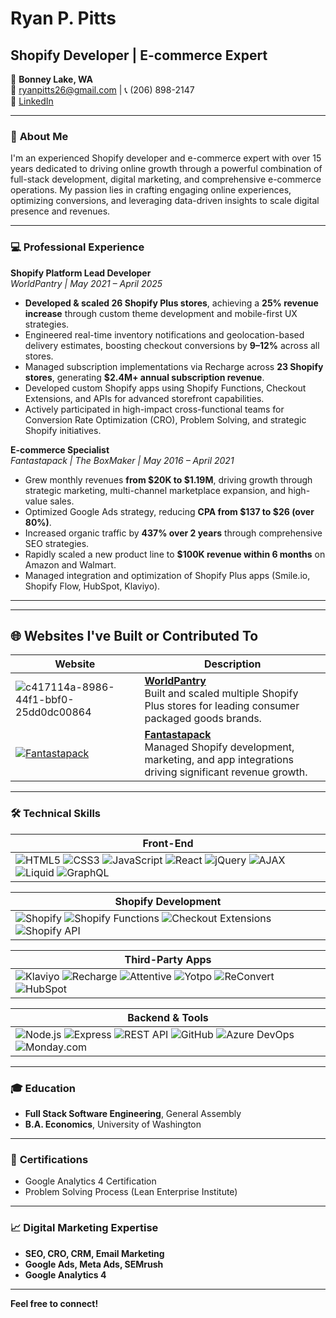 # Ryan P. Pitts

## Shopify Developer | E-commerce Expert

📍 **Bonney Lake, WA**  
📧 [ryanpitts26@gmail.com](mailto:ryanpitts26@gmail.com) | 📞 (206) 898-2147  
🔗 [LinkedIn](https://www.linkedin.com/in/ryanpitts)

---

### 🚀 **About Me**

I'm an experienced Shopify developer and e-commerce expert with over 15 years dedicated to driving online growth through a powerful combination of full-stack development, digital marketing, and comprehensive e-commerce operations. My passion lies in crafting engaging online experiences, optimizing conversions, and leveraging data-driven insights to scale digital presence and revenues.

---

### 💻 **Professional Experience**

**Shopify Platform Lead Developer**  
*WorldPantry | May 2021 – April 2025*

- **Developed & scaled 26 Shopify Plus stores**, achieving a **25% revenue increase** through custom theme development and mobile-first UX strategies.
- Engineered real-time inventory notifications and geolocation-based delivery estimates, boosting checkout conversions by **9–12%** across all stores.
- Managed subscription implementations via Recharge across **23 Shopify stores**, generating **$2.4M+ annual subscription revenue**.
- Developed custom Shopify apps using Shopify Functions, Checkout Extensions, and APIs for advanced storefront capabilities.
- Actively participated in high-impact cross-functional teams for Conversion Rate Optimization (CRO), Problem Solving, and strategic Shopify initiatives.

**E-commerce Specialist**  
*Fantastapack | The BoxMaker | May 2016 – April 2021*

- Grew monthly revenues **from $20K to $1.19M**, driving growth through strategic marketing, multi-channel marketplace expansion, and high-value sales.
- Optimized Google Ads strategy, reducing **CPA from $137 to $26 (over 80%)**.
- Increased organic traffic by **437% over 2 years** through comprehensive SEO strategies.
- Rapidly scaled a new product line to **$100K revenue within 6 months** on Amazon and Walmart.
- Managed integration and optimization of Shopify Plus apps (Smile.io, Shopify Flow, HubSpot, Klaviyo).

---

---

## 🌐 Websites I've Built or Contributed To

| Website | Description |
|---------|-------------|
| ![c417114a-8986-44f1-bbf0-25dd0dc00864](https://github.com/user-attachments/assets/98732b92-1c6e-4858-8b1e-9dff973119ee) | **[WorldPantry](https://www.worldpantry.com)**<br>Built and scaled multiple Shopify Plus stores for leading consumer packaged goods brands. |
| [![Fantastapack](thumbnail-url)](https://www.fantastapack.com) | **[Fantastapack](https://www.fantastapack.com)**<br>Managed Shopify development, marketing, and app integrations driving significant revenue growth. |

---



### 🛠️ **Technical Skills**

| Front-End |
| --------- |
| ![HTML5](https://img.shields.io/badge/-HTML5-E34F26?style=flat-square&logo=html5&logoColor=white) ![CSS3](https://img.shields.io/badge/-CSS3-1572B6?style=flat-square&logo=css3&logoColor=white) ![JavaScript](https://img.shields.io/badge/-JavaScript-F7DF1E?style=flat-square&logo=javascript&logoColor=black) ![React](https://img.shields.io/badge/-React-61DAFB?style=flat-square&logo=react&logoColor=black) ![jQuery](https://img.shields.io/badge/-jQuery-0769AD?style=flat-square&logo=jquery&logoColor=white) ![AJAX](https://img.shields.io/badge/-AJAX-007BFF?style=flat-square&logo=json&logoColor=white) ![Liquid](https://img.shields.io/badge/-Liquid-00A0DC?style=flat-square&logo=shopify&logoColor=white) ![GraphQL](https://img.shields.io/badge/-GraphQL-E10098?style=flat-square&logo=graphql&logoColor=white) |

| Shopify Development |
| ------------------- |
| ![Shopify](https://img.shields.io/badge/-Shopify-7AB55C?style=flat-square&logo=shopify&logoColor=white) ![Shopify Functions](https://img.shields.io/badge/-Shopify_Functions-95BF47?style=flat-square&logo=shopify&logoColor=white) ![Checkout Extensions](https://img.shields.io/badge/-Checkout_Extensions-95BF47?style=flat-square&logo=shopify&logoColor=white) ![Shopify API](https://img.shields.io/badge/-Shopify_API-000000?style=flat-square&logo=shopify&logoColor=white) |

| Third-Party Apps |
| ---------------- |
| ![Klaviyo](https://img.shields.io/badge/-Klaviyo-000000?style=flat-square&logo=klaviyo&logoColor=white) ![Recharge](https://img.shields.io/badge/-Recharge-007BFF?style=flat-square&logo=stripe&logoColor=white) ![Attentive](https://img.shields.io/badge/-Attentive-FFD700?style=flat-square&logo=mailchimp&logoColor=black) ![Yotpo](https://img.shields.io/badge/-Yotpo-3367D6?style=flat-square&logo=youtube&logoColor=white) ![ReConvert](https://img.shields.io/badge/-ReConvert-5C6BC0?style=flat-square&logo=shopify&logoColor=white) ![HubSpot](https://img.shields.io/badge/-HubSpot-FF7A59?style=flat-square&logo=hubspot&logoColor=white) |

| Backend & Tools |
| --------------- |
| ![Node.js](https://img.shields.io/badge/-Node.js-339933?style=flat-square&logo=node.js&logoColor=white) ![Express](https://img.shields.io/badge/-Express-000000?style=flat-square&logo=express&logoColor=white) ![REST API](https://img.shields.io/badge/-REST_API-6DB33F?style=flat-square&logo=json&logoColor=white) ![GitHub](https://img.shields.io/badge/-GitHub-181717?style=flat-square&logo=github&logoColor=white) ![Azure DevOps](https://img.shields.io/badge/-Azure_DevOps-0078D7?style=flat-square&logo=azure-devops&logoColor=white) ![Monday.com](https://img.shields.io/badge/-Monday.com-00D1B2?style=flat-square&logo=monday.com&logoColor=white) |

---

### 🎓 **Education**

- **Full Stack Software Engineering**, General Assembly
- **B.A. Economics**, University of Washington

---

### 📜 **Certifications**

- Google Analytics 4 Certification
- Problem Solving Process (Lean Enterprise Institute)

---

### 📈 **Digital Marketing Expertise**

- **SEO, CRO, CRM, Email Marketing**
- **Google Ads, Meta Ads, SEMrush**
- **Google Analytics 4**

---

**Feel free to connect!**

